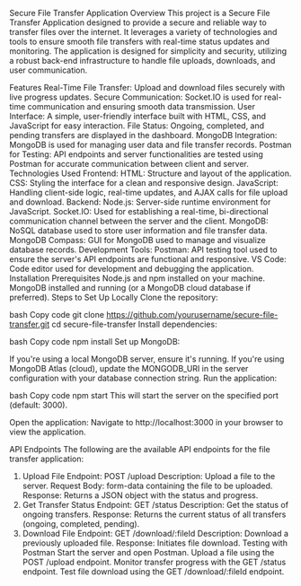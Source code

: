 Secure File Transfer Application
Overview
This project is a Secure File Transfer Application designed to provide a secure and reliable way to transfer files over the internet. It leverages a variety of technologies and tools to ensure smooth file transfers with real-time status updates and monitoring. The application is designed for simplicity and security, utilizing a robust back-end infrastructure to handle file uploads, downloads, and user communication.

Features
Real-Time File Transfer: Upload and download files securely with live progress updates.
Secure Communication: Socket.IO is used for real-time communication and ensuring smooth data transmission.
User Interface: A simple, user-friendly interface built with HTML, CSS, and JavaScript for easy interaction.
File Status: Ongoing, completed, and pending transfers are displayed in the dashboard.
MongoDB Integration: MongoDB is used for managing user data and file transfer records.
Postman for Testing: API endpoints and server functionalities are tested using Postman for accurate communication between client and server.
Technologies Used
Frontend:
HTML: Structure and layout of the application.
CSS: Styling the interface for a clean and responsive design.
JavaScript: Handling client-side logic, real-time updates, and AJAX calls for file upload and download.
Backend:
Node.js: Server-side runtime environment for JavaScript.
Socket.IO: Used for establishing a real-time, bi-directional communication channel between the server and the client.
MongoDB: NoSQL database used to store user information and file transfer data.
MongoDB Compass: GUI for MongoDB used to manage and visualize database records.
Development Tools:
Postman: API testing tool used to ensure the server's API endpoints are functional and responsive.
VS Code: Code editor used for development and debugging the application.
Installation
Prerequisites
Node.js and npm installed on your machine.
MongoDB installed and running (or a MongoDB cloud database if preferred).
Steps to Set Up Locally
Clone the repository:

bash
Copy code
git clone https://github.com/yourusername/secure-file-transfer.git
cd secure-file-transfer
Install dependencies:

bash
Copy code
npm install
Set up MongoDB:

If you're using a local MongoDB server, ensure it's running.
If you're using MongoDB Atlas (cloud), update the MONGODB_URI in the server configuration with your database connection string.
Run the application:

bash
Copy code
npm start
This will start the server on the specified port (default: 3000).

Open the application: Navigate to http://localhost:3000 in your browser to view the application.

API Endpoints
The following are the available API endpoints for the file transfer application:

1. Upload File
Endpoint: POST /upload
Description: Upload a file to the server.
Request Body: form-data containing the file to be uploaded.
Response: Returns a JSON object with the status and progress.
2. Get Transfer Status
Endpoint: GET /status
Description: Get the status of ongoing transfers.
Response: Returns the current status of all transfers (ongoing, completed, pending).
3. Download File
Endpoint: GET /download/:fileId
Description: Download a previously uploaded file.
Response: Initiates file download.
Testing with Postman
Start the server and open Postman.
Upload a file using the POST /upload endpoint.
Monitor transfer progress with the GET /status endpoint.
Test file download using the GET /download/:fileId endpoint.
